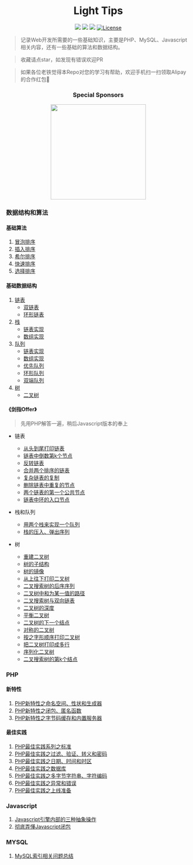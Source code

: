 <h1 align="center">Light Tips</h1>

<p align="center">
<a href="https://github.com/xx19941215/webBlog"><img src="https://img.shields.io/github/forks/xx19941215/webBlog.svg"></a>
<a href="https://github.com/xx19941215/webBlog"><img src="https://img.shields.io/github/stars/xx19941215/webBlog.svg"></a>
<a href="https://github.com/xx19941215/webBlog"><img src="https://img.shields.io/badge/php-7.0%2B-blue.svg""></a>
<a href="https://opensource.org/licenses/MIT"><img src="https://img.shields.io/cocoapods/l/AFNetworking.svg" alt="License"></a>
</p>

> 记录Web开发所需要的一些基础知识，主要是PHP、MySQL、Javascript相关内容，还有一些基础的算法和数据结构。

> 收藏请点star，如发现有错误欢迎PR

> 如果各位老铁觉得本Repo对您的学习有帮助，欢迎手机扫一扫领取Alipay的合作红包🤣

<h3 align="center">Special Sponsors</h3>

<p align="center">
    <img width="260px" src="https://segmentfault.com/img/bVbeZZc">
</p>

### 数据结构和算法

#### 基础算法
1. [冒泡排序](https://github.com/xx19941215/webBlog/blob/master/algorithm/sort/bubbleSort/bubbleSort.php)
2. [插入排序](https://github.com/xx19941215/webBlog/blob/master/algorithm/sort/insertSort/insertSort.php)
3. [希尔排序](https://github.com/xx19941215/webBlog/blob/master/algorithm/sort/shellSort/shellSort.php)
4. [快速排序](https://github.com/xx19941215/webBlog/blob/master/algorithm/sort/quickSort/quickSort.php)
5. [选择排序](https://github.com/xx19941215/webBlog/blob/master/algorithm/sort/selectSort/selectSort.php)

#### 基础数据结构

1. [链表](https://github.com/xx19941215/webBlog/blob/master/dataStructure/LinkedList/LinkedList.php)
   - [双链表](https://github.com/xx19941215/webBlog/blob/master/dataStructure/DoubleLinkedList/DoubleLinkedList.php)
   - [环形链表](https://github.com/xx19941215/webBlog/blob/master/dataStructure/CircularLinkedList/CircularLinkedList.php)
2. [栈](https://github.com/xx19941215/webBlog/blob/master/dataStructure/Stack/StackInterface.php)
   - [链表实现](https://github.com/xx19941215/webBlog/blob/master/dataStructure/Stack/LinkedListStack.php)
   - [数组实现](https://github.com/xx19941215/webBlog/blob/master/dataStructure/Stack/ArrStack.php)
3. [队列](https://github.com/xx19941215/webBlog/blob/master/dataStructure/Queue/QueueInterface.php)
   - [链表实现](https://github.com/xx19941215/webBlog/blob/master/dataStructure/Queue/LinkedListQueue.php)
   - [数组实现](https://github.com/xx19941215/webBlog/blob/master/dataStructure/Queue/ArrQueue.php)
   - [优先队列](https://github.com/xx19941215/webBlog/blob/master/dataStructure/Queue/LinkedListPriorityQueue.php)
   - [环形队列](https://github.com/xx19941215/webBlog/blob/master/dataStructure/Queue/CircularQueue.php)
   - [双端队列](https://github.com/xx19941215/webBlog/blob/master/dataStructure/Queue/LinkedListDeQueue.php)   
4. [树](https://github.com/xx19941215/webBlog/blob/master/dataStructure/Tree/Tree.php)
   - [二叉树](https://github.com/xx19941215/webBlog/blob/master/dataStructure/Tree/BinaryTree.php)


   
#### 《剑指Offer》

> 先用PHP解答一遍，稍后Javascript版本的奉上

- 链表
  - [从头到尾打印链表](https://github.com/xx19941215/webBlog/blob/master/offer/LinkedList/1.php)
  - [链表中倒数第k个节点](https://github.com/xx19941215/webBlog/blob/master/offer/LinkedList/2.php)
  - [反转链表](https://github.com/xx19941215/webBlog/blob/master/offer/LinkedList/3.php)
  - [合并两个排序的链表](https://github.com/xx19941215/webBlog/blob/master/offer/LinkedList/4.php)
  - [复杂链表的复制](https://github.com/xx19941215/webBlog/blob/master/offer/LinkedList/5.php)
  - [删除链表中重复的节点](https://github.com/xx19941215/webBlog/blob/master/offer/LinkedList/6.php)
  - [两个链表的第一个公共节点](https://github.com/xx19941215/webBlog/blob/master/offer/LinkedList/7.php)
  - [链表中环的入口节点](https://github.com/xx19941215/webBlog/blob/master/offer/LinkedList/8.php)
  
- 栈和队列 
  - [用两个栈来实现一个队列](https://github.com/xx19941215/webBlog/blob/master/offer/Stack&Queue/2.php)
  - [栈的压入、弹出序列](https://github.com/xx19941215/webBlog/blob/master/offer/Stack&Queue/1.php)

- 树
  - [重建二叉树](https://github.com/xx19941215/webBlog/blob/master/offer/Tree/1.php)
  - [树的子结构](https://github.com/xx19941215/webBlog/blob/master/offer/Tree/2.php)
  - [树的镜像](https://github.com/xx19941215/webBlog/blob/master/offer/Tree/3.php)
  - [从上往下打印二叉树](https://github.com/xx19941215/webBlog/blob/master/offer/Tree/4.php)
  - [二叉搜索树的后序序列](https://github.com/xx19941215/webBlog/blob/master/offer/Tree/5.php)
  - [二叉树中和为某一值的路径](https://github.com/xx19941215/webBlog/blob/master/offer/Tree/6.php)
  - [二叉搜索树与双向链表](https://github.com/xx19941215/webBlog/blob/master/offer/Tree/7.php)
  - [二叉树的深度](https://github.com/xx19941215/webBlog/blob/master/offer/Tree/8.php)
  - [平衡二叉树](https://github.com/xx19941215/webBlog/blob/master/offer/Tree/9.php)
  - [二叉树的下一个结点](https://github.com/xx19941215/webBlog/blob/master/offer/Tree/10.php)
  - [对称的二叉树](https://github.com/xx19941215/webBlog/blob/master/offer/Tree/11.php)
  - [按之字形顺序打印二叉树](https://github.com/xx19941215/webBlog/blob/master/offer/Tree/12.php)
  - [把二叉树打印成多行](https://github.com/xx19941215/webBlog/blob/master/offer/Tree/13.php)
  - [序列化二叉树](https://github.com/xx19941215/webBlog/blob/master/offer/Tree/14.php)
  - [二叉搜索树的第k个结点](https://github.com/xx19941215/webBlog/blob/master/offer/Tree/15.php)


### PHP

#### 新特性
1. [PHP新特性之命名空间、性状和生成器](https://github.com/xx19941215/webBlog/issues/1)
2. [PHP新特性之闭包、匿名函数](https://github.com/xx19941215/webBlog/issues/2)
3. [PHP新特性之字节码缓存和内置服务器](https://github.com/xx19941215/webBlog/issues/3)

#### 最佳实践

1. [PHP最佳实践系列之标准](https://github.com/xx19941215/webBlog/issues/4)
2. [PHP最佳实践之过滤、验证、转义和密码](https://github.com/xx19941215/webBlog/issues/5)
3. [PHP最佳实践之日期、时间和时区](https://github.com/xx19941215/webBlog/issues/6)
4. [PHP最佳实践之数据库](https://github.com/xx19941215/webBlog/issues/7)
5. [PHP最佳实践之多字节字符串、字符编码](https://github.com/xx19941215/webBlog/issues/8)
6. [PHP最佳实践之异常和错误](https://github.com/xx19941215/webBlog/issues/11)
7. [PHP最佳实践之上线准备](https://github.com/xx19941215/webBlog/issues/12)


### Javascript
1. [Javascript引擎内部的三种抽象操作](https://github.com/xx19941215/webBlog/issues/9)
2. [彻底弄懂Javascript闭包](https://github.com/xx19941215/webBlog/issues/10)

### MYSQL
1. [MySQL索引相关问题总结](https://github.com/xx19941215/webBlog/issues/13)
